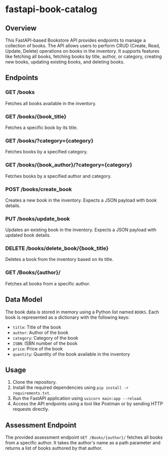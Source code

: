 # fastapi-book-catalog

## Overview

This FastAPI-based Bookstore API provides endpoints to manage a collection of books. The API allows users to perform CRUD (Create, Read, Update, Delete) operations on books in the inventory. It supports features like fetching all books, fetching books by title, author, or category, creating new books, updating existing books, and deleting books.

## Endpoints

### GET /books

Fetches all books available in the inventory.

### GET /books/{book_title}

Fetches a specific book by its title.

### GET /books/?category={category}

Fetches books by a specified category.

### GET /books/{book_author}/?category={category}

Fetches books by a specified author and category.

### POST /books/create_book

Creates a new book in the inventory. Expects a JSON payload with book details.

### PUT /books/update_book

Updates an existing book in the inventory. Expects a JSON payload with updated book details.

### DELETE /books/delete_book/{book_title}

Deletes a book from the inventory based on its title.

### GET /Books/{author}/

Fetches all books from a specific author.

## Data Model

The book data is stored in memory using a Python list named `BOOKS`. Each book is represented as a dictionary with the following keys:
- `title`: Title of the book
- `author`: Author of the book
- `category`: Category of the book
- `ISBN`: ISBN number of the book
- `price`: Price of the book
- `quantity`: Quantity of the book available in the inventory

## Usage

1. Clone the repository.
2. Install the required dependencies using `pip install -r requirements.txt`.
3. Run the FastAPI application using `uvicorn main:app --reload`.
4. Access the API endpoints using a tool like Postman or by sending HTTP requests directly.

## Assessment Endpoint

The provided assessment endpoint `GET /Books/{author}/` fetches all books from a specific author. It takes the author's name as a path parameter and returns a list of books authored by that author.
